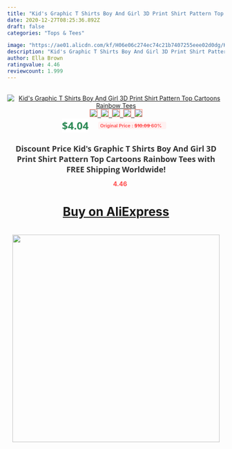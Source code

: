 ```yaml
---
title: "Kid's Graphic T Shirts Boy And Girl 3D Print Shirt Pattern Top Cartoons Rainbow Tees"
date: 2020-12-27T08:25:36.892Z
draft: false
categories: "Tops & Tees"

image: "https://ae01.alicdn.com/kf/H06e06c274ec74c21b7407255eee02d0dg/Kid-s-Graphic-T-Shirts-Boy-And-Girl-3D-Print-Shirt-Pattern-Top-Cartoons-Rainbow-Tees.jpg"
description: "Kid's Graphic T Shirts Boy And Girl 3D Print Shirt Pattern Top Cartoons Rainbow Tees"
author: Ella Brown
ratingvalue: 4.46
reviewcount: 1.999
---
```

<br>
<div style="text-align: center;">
<a href="https://s.click.aliexpress.com/e/_9w4vMv" target="_blank" rel="nofollow noopener noreferrer"><img alt="Kid's Graphic T Shirts Boy And Girl 3D Print Shirt Pattern Top Cartoons Rainbow Tees" class="magnifier-image" src="https://ae01.alicdn.com/kf/H06e06c274ec74c21b7407255eee02d0dg/Kid-s-Graphic-T-Shirts-Boy-And-Girl-3D-Print-Shirt-Pattern-Top-Cartoons-Rainbow-Tees.jpg_640x640.jpg">
<br>
<img style="border:1px solid salmon" src="https://ae01.alicdn.com/kf/H06e06c274ec74c21b7407255eee02d0dg/Kid-s-Graphic-T-Shirts-Boy-And-Girl-3D-Print-Shirt-Pattern-Top-Cartoons-Rainbow-Tees.jpg_120x120.jpg">&nbsp;&nbsp;<img style="border:1px solid salmon" src="https://ae01.alicdn.com/kf/H3d56f09cf7b841f4aa5a60742bce76a8U/Kid-s-Graphic-T-Shirts-Boy-And-Girl-3D-Print-Shirt-Pattern-Top-Cartoons-Rainbow-Tees.jpg_120x120.jpg">&nbsp;&nbsp;<img style="border:1px solid salmon" src="_120x120.jpg">&nbsp;&nbsp;<img style="border:1px solid salmon" src="_120x120.jpg">&nbsp;&nbsp;<img style="border:1px solid salmon" src="_120x120.jpg"></a></div><br0>
<div style="text-align: center;"><span style="background-color: white; border: 0px; box-sizing: border-box; color: seagreen; display: inline-block; font-family: &quot;open sans&quot; , &quot;arial&quot; , &quot;helvetica&quot; , sans-serif , &quot;heiti&quot;; font-size: 24px; font-stretch: inherit; font-weight: 700; line-height: inherit; margin: 0px 10px 0px 0px; padding: 0px; vertical-align: middle;">$4.04 </span>
<span style="background: rgb(255 , 241 , 241); border-radius: 3px; border: 0px; box-sizing: border-box; color: #ff4747; display: inline-block; font-family: inherit; font-size: 12px; font-stretch: inherit; font-style: inherit; font-variant: inherit; font-weight: 600; line-height: inherit; margin: 0px; padding: 2px 5px; transform: scale(0.9); vertical-align: middle;">Original Price : <b style="text-decoration: line-through;">$10.09 </b> 60%&nbsp;&nbsp;</span></div>
<h1 style="color: #333333; display: inline-block; font-family: &quot;open sans&quot; , &quot;arial&quot; , &quot;helvetica&quot; , sans-serif , &quot;heiti&quot;; font-size: 18px; font-stretch: inherit; font-weight: 700; text-align: center;">Discount Price Kid's Graphic T Shirts Boy And Girl 3D Print Shirt Pattern Top Cartoons Rainbow Tees with FREE Shipping Worldwide!</h1>
<div style="color: #ff4747; text-align: center;">
<img src="https://4.bp.blogspot.com/-M0ZcTcb-5uY/XleCXlxnR4I/AAAAAAAAAEc/OrjgMkXV1oMQFaCRZj5HQwOCBcu3w1FegCPcBGAYYCw/s1600/star.png" style="height: 15px;">&nbsp;<b>4.46</b></div>
<div class="button_cont" align="center"><a class="buynow_a" href="https://s.click.aliexpress.com/e/_9w4vMv" target="_blank" rel="nofollow noopener noreferrer"><H1>Buy on AliExpress</H1></a></div><br>
<div class="separator" style="clear: both; text-align: center;">
<img src="https://lh3.googleusercontent.com/-pTy5HemUv9M/XlePHvY0dAI/AAAAAAAAAE4/0nX5iRUoIWY8eMW9Dpxeirr157OZliDIgCLcBGAsYHQ/s1600/badge.gif" width="480">
</div>
